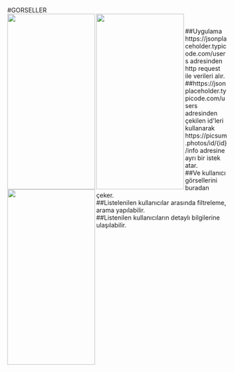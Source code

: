 #GORSELLER<br/>
<img src="https://user-images.githubusercontent.com/63808749/182040230-4c0f4d12-ae44-48ac-b3e5-41217f58c33f.png" align="left" width="200" height="400" ><img src="https://user-images.githubusercontent.com/63808749/182040233-58fbc1c1-1b78-41fd-8b39-543bed1357b0.png" align="left" width="200" height="400" ><img src="https://user-images.githubusercontent.com/63808749/182040242-b6bee7a7-2cbd-4937-9a92-bb2591fa9058.png" align="left" width="200" height="400" >
 
<br/>
##Uygulama https://jsonplaceholder.typicode.com/users adresinden http request ile verileri alır.<br/>
##https://jsonplaceholder.typicode.com/users adresinden çekilen id'leri kullanarak https://picsum.photos/id/{id}/info adresine ayrı bir istek atar.<br/>
##Ve kullanıcı görsellerini buradan çeker.<br/>
##Listelenilen kullanıcılar arasında filtreleme, arama yapılabilir.<br/>
##Listenilen kullanıcıların detaylı bilgilerine ulaşılabilir.<br/>

